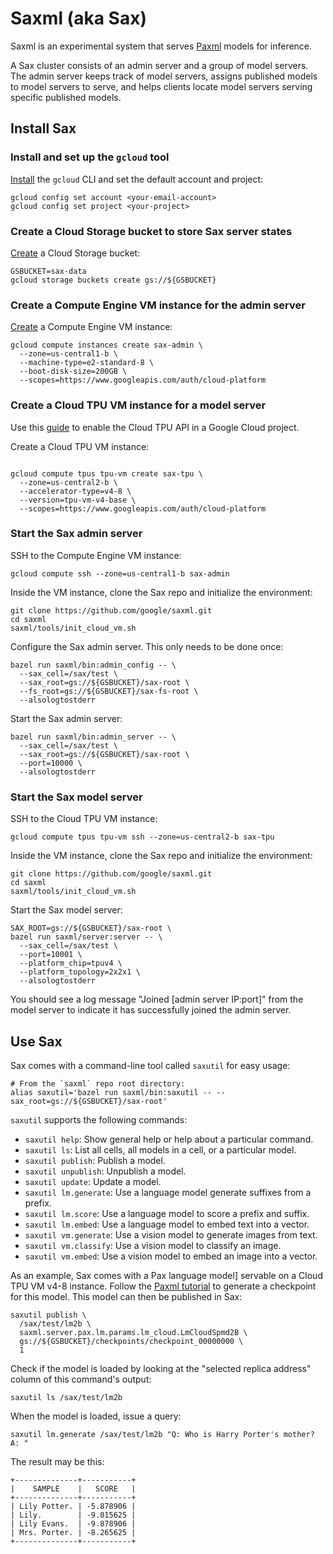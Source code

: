 # Saxml (aka Sax)

Saxml is an experimental system that serves
[Paxml](https://github.com/google/paxml) models for inference.

A Sax cluster consists of an admin server and a group of model servers.
The admin server keeps track of model servers, assigns published models to
model servers to serve, and helps clients locate model servers serving
specific published models.

## Install Sax

### Install and set up the `gcloud` tool

[Install](https://cloud.google.com/sdk/gcloud#download_and_install_the) the
`gcloud` CLI and set the default account and project:

```
gcloud config set account <your-email-account>
gcloud config set project <your-project>
```

### Create a Cloud Storage bucket to store Sax server states

[Create](https://cloud.google.com/storage/docs/creating-buckets) a
Cloud Storage bucket:

```
GSBUCKET=sax-data
gcloud storage buckets create gs://${GSBUCKET}
```

### Create a Compute Engine VM instance for the admin server

[Create](https://cloud.google.com/compute/docs/create-linux-vm-instance) a
Compute Engine VM instance:

```
gcloud compute instances create sax-admin \
  --zone=us-central1-b \
  --machine-type=e2-standard-8 \
  --boot-disk-size=200GB \
  --scopes=https://www.googleapis.com/auth/cloud-platform
```

### Create a Cloud TPU VM instance for a model server

Use this [guide](https://cloud.google.com/tpu/docs/users-guide-tpu-vm) to
enable the Cloud TPU API in a Google Cloud project.

Create a Cloud TPU VM instance:

```

gcloud compute tpus tpu-vm create sax-tpu \
  --zone=us-central2-b \
  --accelerator-type=v4-8 \
  --version=tpu-vm-v4-base \
  --scopes=https://www.googleapis.com/auth/cloud-platform
```

### Start the Sax admin server

SSH to the Compute Engine VM instance:

```
gcloud compute ssh --zone=us-central1-b sax-admin
```

Inside the VM instance, clone the Sax repo and initialize the environment:

```
git clone https://github.com/google/saxml.git
cd saxml
saxml/tools/init_cloud_vm.sh
```

Configure the Sax admin server. This only needs to be done once:

```
bazel run saxml/bin:admin_config -- \
  --sax_cell=/sax/test \
  --sax_root=gs://${GSBUCKET}/sax-root \
  --fs_root=gs://${GSBUCKET}/sax-fs-root \
  --alsologtostderr
```

Start the Sax admin server:

```
bazel run saxml/bin:admin_server -- \
  --sax_cell=/sax/test \
  --sax_root=gs://${GSBUCKET}/sax-root \
  --port=10000 \
  --alsologtostderr
```

### Start the Sax model server

SSH to the Cloud TPU VM instance:

```
gcloud compute tpus tpu-vm ssh --zone=us-central2-b sax-tpu
```

Inside the VM instance, clone the Sax repo and initialize the environment:

```
git clone https://github.com/google/saxml.git
cd saxml
saxml/tools/init_cloud_vm.sh
```

Start the Sax model server:

```
SAX_ROOT=gs://${GSBUCKET}/sax-root \
bazel run saxml/server:server -- \
  --sax_cell=/sax/test \
  --port=10001 \
  --platform_chip=tpuv4 \
  --platform_topology=2x2x1 \
  --alsologtostderr
```

You should see a log message "Joined [admin server IP:port]" from the model server to indicate it has successfully joined the admin server.

## Use Sax

Sax comes with a command-line tool called `saxutil` for easy usage:

```
# From the `saxml` repo root directory:
alias saxutil='bazel run saxml/bin:saxutil -- --sax_root=gs://${GSBUCKET}/sax-root'
```

`saxutil` supports the following commands:

- `saxutil help`: Show general help or help about a particular command.
- `saxutil ls`: List all cells, all models in a cell, or a particular model.
- `saxutil publish`: Publish a model.
- `saxutil unpublish`: Unpublish a model.
- `saxutil update`: Update a model.
- `saxutil lm.generate`: Use a language model generate suffixes from a prefix.
- `saxutil lm.score`: Use a language model to score a prefix and suffix.
- `saxutil lm.embed`: Use a language model to embed text into a vector.
- `saxutil vm.generate`: Use a vision model to generate images from text.
- `saxutil vm.classify`: Use a vision model to classify an image.
- `saxutil vm.embed`: Use a vision model to embed an image into a vector.

As an example, Sax comes with a Pax language model] servable on a Cloud TPU VM v4-8 instance. Follow the [Paxml tutorial](saxml.server.pax.lm.params.lm_cloud.LmCloudSpmd2B) to generate a checkpoint for this model. This model can then be published in Sax:

```
saxutil publish \
  /sax/test/lm2b \
  saxml.server.pax.lm.params.lm_cloud.LmCloudSpmd2B \
  gs://${GSBUCKET}/checkpoints/checkpoint_00000000 \
  1
```

Check if the model is loaded by looking at the "selected replica address" column of this command's output:

```
saxutil ls /sax/test/lm2b
```

When the model is loaded, issue a query:

```
saxutil lm.generate /sax/test/lm2b "Q: Who is Harry Porter's mother? A: "
```

The result may be this:

```
+--------------+-----------+
|    SAMPLE    |   SCORE   |
+--------------+-----------+
| Lily Potter. | -5.878906 |
| Lily.        | -9.015625 |
| Lily Evans.  | -9.878906 |
| Mrs. Porter. | -8.265625 |
+--------------+-----------+
```
